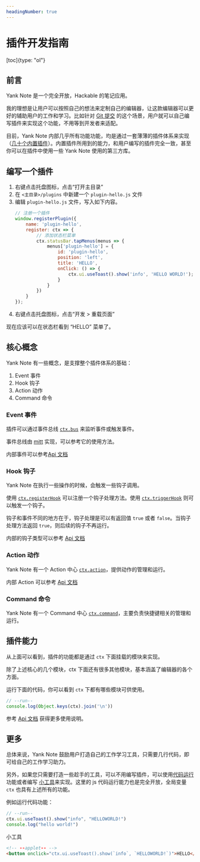 ```yaml
---
headingNumber: true
---
```


# 插件开发指南

[toc]{type: "ol"}

## 前言

Yank Note 是一个完全开放，Hackable 的笔记应用。

我的理想是让用户可以按照自己的想法来定制自己的编辑器，让这款编辑器可以更好的辅助用户的工作和学习。比如针对 [Git 提交](https://github.com/purocean/yn/issues/58#issuecomment-906073520) 的这个场景，用户就可以自己编写插件来实现这个功能，不用等到开发者来适配。

目前，Yank Note 内部几乎所有功能功能，均是通过一套薄薄的插件体系来实现（[几十个内置插件](https://github.com/purocean/yn/tree/develop/src/renderer/plugins)）。内置插件所用到的能力，和用户编写的插件完全一致，甚至你可以在插件中使用一些 Yank Note 使用的第三方库。

## 编写一个插件

1. 右键点击托盘图标，点击“打开主目录”
2. 在 `<主目录>/plugins` 中新建一个 `plugin-hello.js` 文件
3. 编辑 `plugin-hello.js` 文件，写入如下内容。
    ```js
    // 注册一个插件
    window.registerPlugin({
        name: 'plugin-hello',
        register: ctx => {
            // 添加状态栏菜单
            ctx.statusBar.tapMenus(menus => {
                menus['plugin-hello'] = {
                    id: 'plugin-hello',
                    position: 'left',
                    title: 'HELLO',
                    onClick: () => {
                        ctx.ui.useToast().show('info', 'HELLO WORLD!');
                    }
                }
            })
        }
    });
    ```
4. 右键点击托盘图标，点击“开发 > 重载页面”

现在应该可以在状态栏看到 “HELLO” 菜单了。

## 核心概念

Yank Note 有一些概念，是支撑整个插件体系的基础：

1. Event 事件
1. Hook 钩子
1. Action 动作
1. Command 命令

### Event 事件

插件可以通过事件总线 [`ctx.bus`](https://yn-api-doc.vercel.app/modules/core_bus.html) 来监听事件或触发事件。

事件总线由 [mitt](https://github.com/developit/mitt) 实现，可以参考它的使用方法。

内部事件可以参考[Api 文档](https://yn-api-doc.vercel.app/modules/types.html#BuildInEvents)

### Hook 钩子

Yank Note 在执行一些操作的时候，会触发一些钩子调用。

使用 [`ctx.registerHook`](https://yn-api-doc.vercel.app/modules/core_plugin.html#registerHook) 可以注册一个钩子处理方法。使用 [`ctx.triggerHook`](https://yn-api-doc.vercel.app/modules/core_plugin.html#triggerHook) 则可以触发一个钩子。

钩子和事件不同的地方在于，钩子处理是可以有返回值 `true` 或者 `false`。当钩子处理方法返回 `true`，则后续的钩子不再运行。

内部的钩子类型可以参考 [Api 文档](https://yn-api-doc.vercel.app/modules/types.html#BuildInHookTypes)

### Action 动作

Yank Note 有一个 Action 中心 [`ctx.action`](https://yn-api-doc.vercel.app/modules/core_action.html)，提供动作的管理和运行。

内部 Action 可以参考 [Api 文档](https://yn-api-doc.vercel.app/modules/types.html#BuildInActions)

### Command 命令

Yank Note 有一个 Command 中心 [`ctx.command`](https://yn-api-doc.vercel.app/modules/core_command.html)，主要负责快捷键相关的管理和运行。

## 插件能力

从上面可以看到，插件的功能都是通过 `ctx` 下面挂载的模块来实现。

除了上述核心的几个模块，ctx 下面还有很多其他模块，基本涵盖了编辑器的各个方面。

运行下面的代码，你可以看到 `ctx` 下都有哪些模块可供使用。

```js
// --run--
console.log(Object.keys(ctx).join('\n'))
```

参考 [Api 文档](https://yn-api-doc.vercel.app/modules/context.html) 获得更多使用说明。

## 更多

总体来说，Yank Note 鼓励用户打造自己的工作学习工具，只需要几行代码，即可给自己的工作学习助力。

另外，如果您只需要打造一些趁手的工具，可以不用编写插件，可以使用[代码运行](FEATURES.md#运行代码)功能或者编写 [小工具](FEATURES.md#小工具)来实现。这里的 js 代码运行能力也是完全开放，全局变量 `ctx` 也具有上述所有的功能。

例如运行代码功能：

```js
// --run--
ctx.ui.useToast().show("info", "HELLOWORLD!")
console.log("hello world!")
```

小工具

```html
<!-- --applet-- -->
<button onclick="ctx.ui.useToast().show(`info`, `HELLOWORLD!`)">HELLO</button>
```
